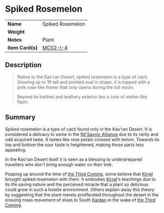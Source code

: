 # Spiked Rosemelon

|||
| --- | --- |
| **Name** | Spiked Rosemelon | item.3
| **Weight** ||
| **Notes** | Plant |
| **Item Card(s)** | [MC02-I-4](../cards/MC02-I-4.md) |

## Description

> Native to the Kas'ran Desert, spiked rosemelon is a type of cacti. Growing up to 1ft tall and pointed oval in shape, it is topped with a pink rose-like flower that only opens during the full moon.
>
> Beyond its barbed and leathery exterior lies a core of melon-like flesh. 

## Summary

Spiked rosemelon is a type of cacti found only in the Kas'ran Desert. It is considered a delicacy to some in the [Nil'Savnic Alliance](../civilisations/nilsavnic-alliance/nilsavnic-alliance.md) due to its rarity and odd acquired taste. It tastes like rose petals crossed with lemon. Towards its top and bottom the sour taste is heightened, making those parts less appealing.

In the Kas'ran Desert itself it is seen as a blessing to underprepared travellers who don't bring enough water on their trek.

Popping up around the time of [the Third Coming](../history/events/the-third-coming.md), some believe that [Kirrel](../gods/deities/kirrel.md) brought spiked rosemelon with them. It embodies [Kirrel](../gods/deities/kirrel.md)'s teachings due to its life saving nature and the perceived miracle that a plant so delicious could grow in such a hostile environment. Others explain away this theory by suggesting that the plant merely proliferated throughout the desert in the ensuing mass movement of elves to South [Kardan](../places/continents/kardan.md) in the wake of [the Third Coming](../history/events/the-third-coming.md).
